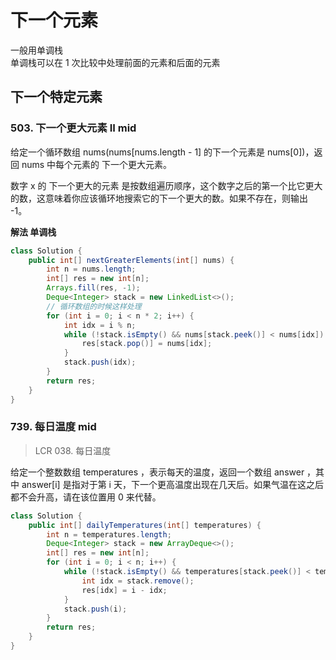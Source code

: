 # 下一个元素

一般用单调栈  
单调栈可以在 1 次比较中处理前面的元素和后面的元素

## 下一个特定元素

### 503. 下一个更大元素 II mid

给定一个循环数组 nums(nums[nums.length - 1] 的下一个元素是 nums[0])，返回 nums 中每个元素的 下一个更大元素。

数字 x 的 下一个更大的元素 是按数组遍历顺序，这个数字之后的第一个比它更大的数，这意味着你应该循环地搜索它的下一个更大的数。如果不存在，则输出 -1。

**解法 单调栈**

```java
class Solution {
    public int[] nextGreaterElements(int[] nums) {
        int n = nums.length;
        int[] res = new int[n];
        Arrays.fill(res, -1);
        Deque<Integer> stack = new LinkedList<>();
        // 循环数组的时候这样处理
        for (int i = 0; i < n * 2; i++) {
            int idx = i % n;
            while (!stack.isEmpty() && nums[stack.peek()] < nums[idx]) {
                res[stack.pop()] = nums[idx];
            }
            stack.push(idx);
        }
        return res;
    }
}
```

### 739. 每日温度 mid

> LCR 038. 每日温度

给定一个整数数组 temperatures ，表示每天的温度，返回一个数组 answer ，其中 answer[i] 是指对于第 i 天，下一个更高温度出现在几天后。如果气温在这之后都不会升高，请在该位置用 0 来代替。

```java
class Solution {
    public int[] dailyTemperatures(int[] temperatures) {
        int n = temperatures.length;
        Deque<Integer> stack = new ArrayDeque<>();
        int[] res = new int[n];
        for (int i = 0; i < n; i++) {
            while (!stack.isEmpty() && temperatures[stack.peek()] < temperatures[i]) {
                int idx = stack.remove();
                res[idx] = i - idx;
            }
            stack.push(i);
        }
        return res;
    }
}
```

